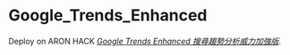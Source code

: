 # Google_Trends_Enhanced

Deploy on ARON HACK [*Google Trends Enhanced 搜尋趨勢分析威力加強版*](https://aronhack.studio/google_trends_enhanced_github).

